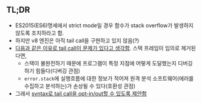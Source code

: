 ## TL;DR
- ES2015(ES6)명세에서 strict mode일 경우 함수가 stack overflow가 발생하지 않도록 조치하라고 함.
- 하지만 v8 엔진은 아직 tail call을 구현하고 있지 않음(?)
- [다음과 같은 이유로 tail call이 문제가 있다고 생각함](https://v8.dev/blog/modern-javascript#proper-tail-calls). 스택 프레임이 임의로 제거된다면,
	- 스택이 불완전하기 때문에 프로그램이 특정 지점에 어떻게 도달했는지 디버깅하기 힘들다(디버깅 관점)
	- `error.stack`에 실행흐름에 대한 정보가 적어져 원격 분석 소프트웨어(에러를 수집하고 분석하는)가 손상될 수 있다(호환성 관점)
- 그래서 [syntax로 tail call을 opt-in/out할 수 있도록 제안함](https://github.com/tc39/proposal-ptc-syntax)